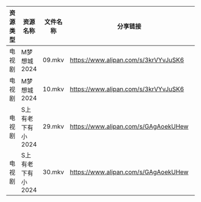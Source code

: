 | 资源类型 | 资源名称        | 文件名称   | 分享链接                                 | 更新时间                |
| ---- | ----------- | ------ | ------------------------------------ | ------------------- |
| 电视剧  | M梦想城2024    | 09.mkv | https://www.alipan.com/s/3krVYvJuSK6 | 2024-07-16 00:05:58 |
| 电视剧  | M梦想城2024    | 10.mkv | https://www.alipan.com/s/3krVYvJuSK6 | 2024-07-16 00:05:58 |
| 电视剧  | S上有老下有小2024 | 29.mkv | https://www.alipan.com/s/GAgAoekUHew | 2024-07-16 00:06:13 |
| 电视剧  | S上有老下有小2024 | 30.mkv | https://www.alipan.com/s/GAgAoekUHew | 2024-07-16 00:06:13 |
